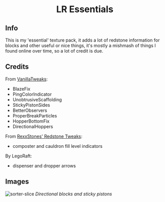 <h1 align="center">LR Essentials</h1>

## Info
This is my 'essential' texture pack, it adds a lot of redstone information for blocks and other useful or nice things, it's mostly a mishmash of things I found online over time, so a lot of credit is due.

## Credits
From [VanillaTweaks](https://vanillatweaks.net/):
- BlazeFix
- PingColorIndicator
- UnobtrusiveScaffolding
- StickyPistonSides
- BetterObservers
- ProperBreakParticles
- HopperBottomFix
- DirectionalHoppers

From [RexxStones' Redstone Tweaks](https://www.planetminecraft.com/texture-pack/redstone-tweaks/):
- composter and cauldron fill level indicators

By LegoRaft:
- dispenser and dropper arrows

## Images
![sorter-slice](https://user-images.githubusercontent.com/50689727/231731262-2377c16d-f5ff-4d1d-b50d-7dc38b37747d.png)
_Directional blocks and sticky pistons_
